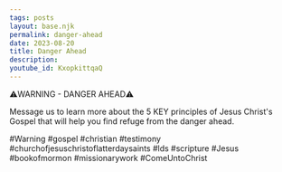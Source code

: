 ```yaml
---
tags: posts
layout: base.njk
permalink: danger-ahead
date: 2023-08-20
title: Danger Ahead
description:
youtube_id: KxopkittqaQ
---
```


⚠️WARNING - DANGER AHEAD⚠️

Message us to learn more about the 5 KEY principles of Jesus Christ's Gospel that will help you find refuge from the danger ahead.

#Warning #gospel #christian #testimony #churchofjesuschristoflatterdaysaints #lds #scripture #Jesus #bookofmormon #missionarywork #ComeUntoChrist

